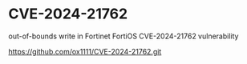 # CVE-2024-21762
out-of-bounds write in Fortinet FortiOS  CVE-2024-21762 vulnerability 

https://github.com/ox1111/CVE-2024-21762.git
